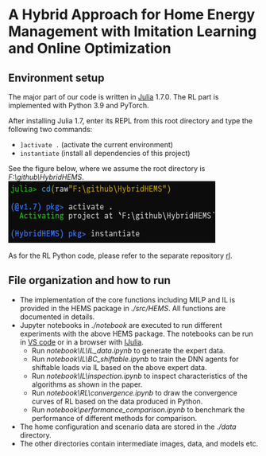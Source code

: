 # A Hybrid Approach for Home Energy Management with Imitation Learning and Online Optimization

## Environment setup

The major part of our code is written in [Julia](https://julialang.org/) 1.7.0. The RL part is implemented with Python 3.9 and PyTorch.

After installing Julia 1.7, enter its REPL from this root directory and
type the following two commands:

- `]activate .` (activate the current environment)
- `instantiate` (install all dependencies of this project)

See the figure below, where we assume the root directory is *F:\github\HybridHEMS*.
![env](doc/img/env-setup.png)

As for the RL Python code, please refer to the separate repository [rl](.).

## File organization and how to run

- The implementation of the core functions including MILP and IL is provided in the HEMS package in *./src/HEMS*. All functions are documented in details.
- Jupyter notebooks in *./notebook* are executed to run different experiments with the above HEMS package. The notebooks can be run in [VS code](https://code.visualstudio.com/docs/datascience/jupyter-notebooks) or in a browser with [IJulia](https://github.com/JuliaLang/IJulia.jl).
  - Run *notebook\IL\IL_data.ipynb* to generate the expert data.
  - Run *notebook\IL\BC_shiftable.ipynb* to train the DNN agents for shiftable loads via IL based on the above expert data.
  - Run *notebook\IL\inspection.ipynb* to inspect characteristics of the algorithms as shown in the paper.
  - Run *notebook\RL\convergence.ipynb* to draw the convergence curves of RL based on the data produced in Python.
  - Run *notebook\performance_comparison.ipynb* to benchmark the performance of different methods for comparison.
- The home configuration and scenario data are stored in the *./data* directory.
- The other directories contain intermediate images, data, and models etc.
